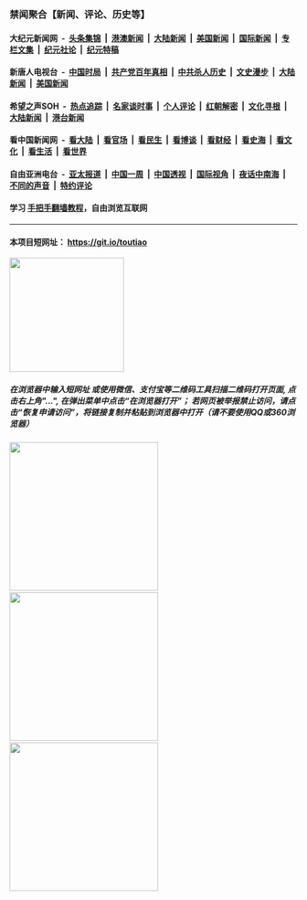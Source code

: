 ### 禁闻聚合【新闻、评论、历史等】

#### 大纪元新闻网 &nbsp;-&nbsp; [头条集锦](indexes/E头条集锦.md?t=02261802) &nbsp;|&nbsp; [港澳新闻](indexes/E港澳新闻.md?t=02261802)  &nbsp;|&nbsp; [大陆新闻](indexes/E大陆新闻.md?t=02261802) &nbsp;|&nbsp; [美国新闻](indexes/E美国新闻.md?t=02261802) &nbsp;|&nbsp; [国际新闻](indexes/E国际新闻.md?t=02261802) &nbsp;|&nbsp; [专栏文集](indexes/E专栏文集.md?t=02261802) &nbsp;|&nbsp; [纪元社论](indexes/E纪元社论.md?t=02261802) &nbsp;|&nbsp; [纪元特稿](indexes/E纪元特稿.md?t=02261802) 

#### 新唐人电视台 &nbsp;-&nbsp; [中国时局](indexes/N中国时局.md?t=02261802) &nbsp;|&nbsp; [共产党百年真相](indexes/N共产党百年真相.md?t=02261802) &nbsp;|&nbsp; [中共杀人历史](indexes/N中共杀人历史.md?t=02261802) &nbsp;|&nbsp; [文史漫步](indexes/N文史漫步.md?t=02261802) &nbsp;|&nbsp; [大陆新闻](indexes/N大陆新闻.md?t=02261802) &nbsp;|&nbsp; [美国新闻](indexes/N美国新闻.md?t=02261802)

#### 希望之声SOH &nbsp;-&nbsp; [热点追踪](indexes/H热点追踪.md?t=02261802) &nbsp;|&nbsp; [名家谈时事](indexes/H名家谈时事.md?t=02261802) &nbsp;|&nbsp; [个人评论](indexes/H个人评论.md?t=02261802)  &nbsp;|&nbsp; [红朝解密](indexes/H红朝解密.md?t=02261802) &nbsp;|&nbsp; [文化寻根](indexes/H文化寻根.md?t=02261802) &nbsp;|&nbsp; [大陆新闻](indexes/H大陆新闻.md?t=02261802) &nbsp;|&nbsp; [港台新闻](indexes/H港台新闻.md?t=02261802)

#### 看中国新闻网 &nbsp;-&nbsp; [看大陆](indexes/S看大陆.md?t=02261802) &nbsp;|&nbsp; [看官场](indexes/S看官场.md?t=02261802) &nbsp;|&nbsp; [看民生](indexes/S看民生.md?t=02261802)  &nbsp;|&nbsp; [看博谈](indexes/S看博谈.md?t=02261802) &nbsp;|&nbsp; [看财经](indexes/S看财经.md?t=02261802) &nbsp;|&nbsp; [看史海](indexes/S看史海.md?t=02261802) &nbsp;|&nbsp; [看文化](indexes/S看文化.md?t=02261802) &nbsp;|&nbsp; [看生活](indexes/S看生活.md?t=02261802) &nbsp;|&nbsp; [看世界](indexes/S看世界.md?t=02261802)

#### 自由亚洲电台 &nbsp;-&nbsp; [亚太报道](indexes/R亚太报道.md?t=02261802) &nbsp;|&nbsp; [中国一周](indexes/R中国一周.md?t=02261802) &nbsp;|&nbsp; [中国透视](indexes/R中国透视.md?t=02261802)  &nbsp;|&nbsp; [国际视角](indexes/R国际视角.md?t=02261802) &nbsp;|&nbsp; [夜话中南海](indexes/R夜话中南海.md?t=02261802) &nbsp;|&nbsp; [不同的声音](indexes/R不同的声音.md?t=02261802) &nbsp;|&nbsp; [特约评论](indexes/R特约评论.md?t=02261802)

#### 学习 [手把手翻墙教程](https://github.com/gfw-breaker/guides/wiki)，自由浏览互联网

----

#### 本项目短网址： https://git.io/toutiao
<img src="https://raw.githubusercontent.com/gfw-breaker/banned-news/master/scripts/img/qr.png" width="200px"/>  

##### 在浏览器中输入短网址 或使用微信、支付宝等二维码工具扫描二维码打开页面, 点击右上角"...", 在弹出菜单中点击“在浏览器打开”； 若网页被举报禁止访问，请点击“恢复申请访问”，将链接复制并粘贴到浏览器中打开（请不要使用QQ或360浏览器）

<img src="https://raw.githubusercontent.com/gfw-breaker/banned-news/master/scripts/img/1.png" width="260px"/> &nbsp; <img src="https://raw.githubusercontent.com/gfw-breaker/banned-news/master/scripts/img/2.png" width="260px"/> &nbsp; <img src="https://raw.githubusercontent.com/gfw-breaker/banned-news/master/scripts/img/3.png" width="260px"/>
